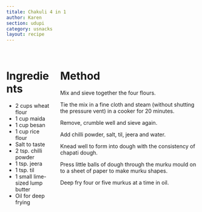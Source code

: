 ```yaml
---
titale: Chakuli 4 in 1
author: Karen
section: udupi
category: usnacks
layout: recipe
---
```





<br>
<div class='columns'> <div class='column is-one-third p-3' markdown='1'>

# Ingredients

* 2 cups wheat flour
* 1 cup maida
* 1 cup besan
* 1 cup rice flour
* Salt to taste
* 2 tsp. chilli powder
* 1 tsp. jeera
* 1 tsp. til
* 1 small lime-sized lump butter
* Oil for deep frying





</div> <div class='column is-two-thirds p-3' markdown='1'>

# Method



Mix and sieve together the four flours.

Tie the mix in a fine cloth and steam (without shutting the pressure vent) in a cooker for 20 minutes.

Remove, crumble well and sieve again.

Add chilli powder, salt, til, jeera and water.

Knead well to form into dough with the consistency of chapati dough.

Press little balls of dough through the murku mould on to a sheet of paper to make murku shapes. 

Deep fry four or five murkus at a time in oil.




</div> </div>